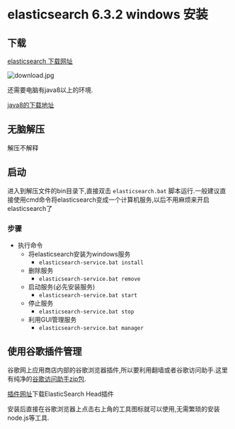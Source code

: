 # elasticsearch 6.3.2 windows 安装

## 下载

[elasticsearch 下载网址](https://www.elastic.co/downloads/elasticsearch)

![download.jpg](http://wx1.sinaimg.cn/mw690/0060lm7Tly1ftnkn38dvjj30t10jfta8.jpg)

还需要电脑有java8以上的环境.

[java8的下载地址](http://www.oracle.com/technetwork/java/javase/downloads/jdk8-downloads-2133151.html)

## 无脑解压

解压不解释

## 启动

进入到解压文件的bin目录下,直接双击 `elasticsearch.bat` 脚本运行.一般建议直接使用cmd命令将elasticsearch变成一个计算机服务,以后不用麻烦来开启elasticsearch了

### 步骤

* 执行命令
  * 将elasticsearch安装为windows服务
    * `elasticsearch-service.bat install `
  * 删除服务
    * `elasticsearch-service.bat remove`
  * 启动服务(必先安装服务)
    * `elasticsearch-service.bat start`
  * 停止服务
    * `elasticsearch-service.bat stop`
  * 利用GUI管理服务
    * `elasticsearch-service.bat manager`

## 使用谷歌插件管理

谷歌网上应用商店内部的谷歌浏览器插件,所以要利用翻墙或者谷歌访问助手.这里有纯净的[谷歌访问助手zip包](https://download.csdn.net/download/ycxzuoxin/10566608).

[插件网址](https://chrome.google.com/webstore/detail/elasticsearch-head/ffmkiejjmecolpfloofpjologoblkegm)下载ElasticSearch Head插件

安装后直接在谷歌浏览器上点击右上角的工具图标就可以使用,无需繁琐的安装node.js等工具.